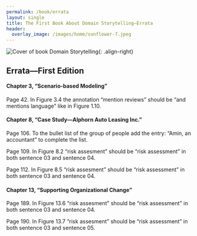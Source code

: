 ```yaml
---
permalink: /book/errata
layout: single
title: The First Book About Domain Storytelling—Errata
header:
  overlay_image: /images/home/sunflower-7.jpeg
---
```


![Cover of book *Domain Storytelling*](https://www.informit.com/ShowCover.aspx?isbn=9780137458912&type=f){: .align-right}

## Errata—First Edition

<!-- ### Prior to the 4th printing -->

#### Chapter 3, “Scenario-based Modeling”

Page 42. In Figure 3.4 the annotation “mention reviews” should be “and mentions language” like in Figure 1.10.

#### Chapter 8, “Case Study—Alphorn Auto Leasing Inc.”

Page 106. To the bullet list of the group of people add the entry: “Amin, an accountant” to complete the list.

Page 109. In Figure 8.2 “risk assesment” should be “risk assessment” in both sentence 03 and sentence 04.

Page 112. In Figure 8.5 “risk assesment” should be “risk assessment” in both sentence 03 and sentence 04.

#### Chapter 13, “Supporting Organizational Change”

Page 189. In Figure 13.6 “risk assesment” should be “risk assessment” in both sentence 03 and sentence 04.

Page 190. In Figure 13.7 “risk assesment” should be “risk assessment” in both sentence 03 and sentence 05.

